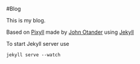 #Blog

This is my blog.

Based on [Pixyll](https://github.com/johnotander/pixyll) made by [John Otander](https://github.com/johnotander) using [Jekyll](http://jekyllrb.com/)

To start Jekyll server use

```
jekyll serve --watch
```